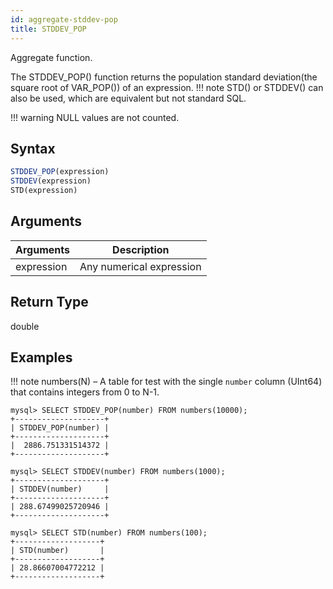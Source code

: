 ```yaml
---
id: aggregate-stddev-pop
title: STDDEV_POP
---
```


Aggregate function.

The STDDEV_POP() function returns the population standard deviation(the square root of VAR_POP()) of an expression. 
!!! note
    STD() or STDDEV() can also be used, which are equivalent but not standard SQL.

!!! warning
    NULL values are not counted.

## Syntax

```sql
STDDEV_POP(expression)
STDDEV(expression)
STD(expression)
```

## Arguments

| Arguments   | Description |
| ----------- | ----------- |
| expression  | Any numerical expression |

## Return Type

double

## Examples

!!! note
    numbers(N) – A table for test with the single `number` column (UInt64) that contains integers from 0 to N-1.

```
mysql> SELECT STDDEV_POP(number) FROM numbers(10000);
+--------------------+
| STDDEV_POP(number) |
+--------------------+
|  2886.751331514372 |
+--------------------+

mysql> SELECT STDDEV(number) FROM numbers(1000);
+--------------------+
| STDDEV(number)     |
+--------------------+
| 288.67499025720946 |
+--------------------+

mysql> SELECT STD(number) FROM numbers(100);
+-------------------+
| STD(number)       |
+-------------------+
| 28.86607004772212 |
+-------------------+

```
